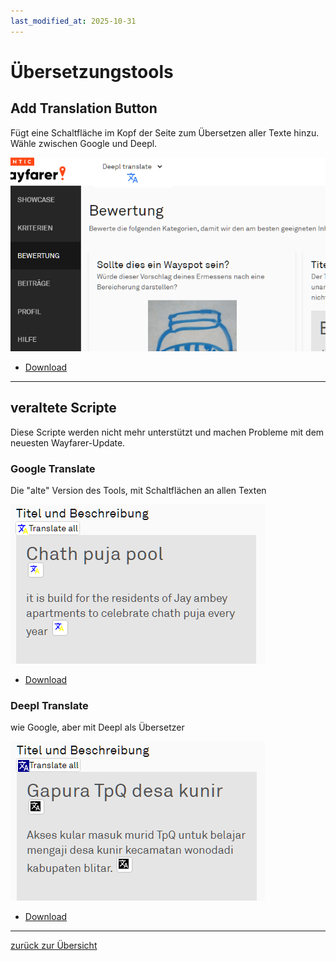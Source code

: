 ```yaml
---
last_modified_at: 2025-10-31
---
```


# Übersetzungstools

## Add Translation Button
Fügt eine Schaltfläche im Kopf der Seite zum Übersetzen aller Texte hinzu. Wähle zwischen Google und Deepl.

![Translate Header Button](../images/translate-header.png "translation button")
* [Download](../wfes-AddTranslationButtons.user.js)


---

## veraltete Scripte

Diese Scripte werden nicht mehr unterstützt und machen Probleme mit dem neuesten Wayfarer-Update.

### Google Translate
Die "alte" Version des Tools, mit Schaltflächen an allen Texten

![Google Translate](../images/google-translate.png "Google translation buttons")
* [Download](../wfes-AddTranslationButtonsGoogle.user.js)

### Deepl Translate
wie Google, aber mit Deepl als Übersetzer

![Deepl Translate](../images/deepl-translate.png "Deepl translation buttons")
* [Download](../wfes-AddTranslationButtonsDeepl.user.js)


---

[zurück zur Übersicht](../deutsch.html)
